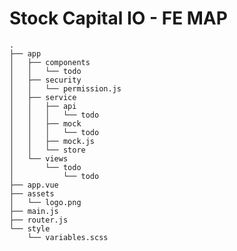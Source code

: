 # Stock Capital IO - FE MAP

    .
    ├── app
    │   ├── components
    │   │   └── todo
    │   ├── security
    │   │   └── permission.js
    │   ├── service
    │   │   ├── api
    │   │   │   └── todo
    │   │   ├── mock
    │   │   │   └── todo
    │   │   ├── mock.js
    │   │   └── store
    │   └── views
    │       └── todo
    │           └── todo
    ├── app.vue
    ├── assets
    │   └── logo.png
    ├── main.js
    ├── router.js
    └── style
        └── variables.scss


